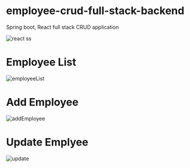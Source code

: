 # employee-crud-full-stack-backend
Spring boot, React full stack CRUD application

![react ss](https://user-images.githubusercontent.com/32547716/190892223-d3a831c4-f04e-40d8-8bed-0b3909a8581d.png)

# Employee List
![employeeList](https://user-images.githubusercontent.com/32547716/190892265-4cacae15-81e3-4a2b-b021-8e71c337ac62.png)

# Add Employee
![addEmployee](https://user-images.githubusercontent.com/32547716/190892301-1fe3511c-4abc-4d8a-93aa-9a4cc71c8e6c.png)
# Update Emplyee
![update](https://user-images.githubusercontent.com/32547716/190892312-08e94bf2-797b-45c2-a020-bde43420e885.png)

